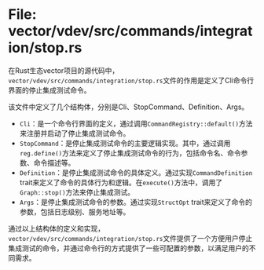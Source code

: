 # File: vector/vdev/src/commands/integration/stop.rs

在Rust生态vector项目的源代码中，`vector/vdev/src/commands/integration/stop.rs`文件的作用是定义了Cli命令行界面的停止集成测试命令。

该文件中定义了几个结构体，分别是Cli、StopCommand、Definition、Args。

- `Cli`：是一个命令行界面的定义，通过调用`CommandRegistry::default()`方法来注册并启动了停止集成测试命令。
- `StopCommand`：是停止集成测试命令的主要逻辑实现。其中，通过调用`reg.define()`方法来定义了停止集成测试命令的行为，包括命令名、命令参数、命令描述等。
- `Definition`：是停止集成测试命令的具体定义。通过实现`CommandDefinition` trait来定义了命令的具体行为和逻辑。在`execute()`方法中，调用了`Graph::stop()`方法来停止集成测试。
- `Args`：是停止集成测试命令的参数。通过实现`StructOpt` trait来定义了命令的参数，包括日志级别、服务地址等。

通过以上结构体的定义和实现，`vector/vdev/src/commands/integration/stop.rs`文件提供了一个方便用户停止集成测试的命令，并通过命令行的方式提供了一些可配置的参数，以满足用户的不同需求。

